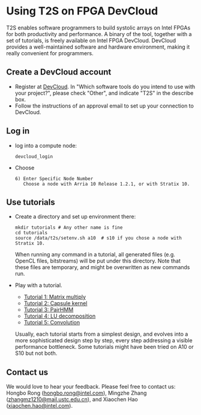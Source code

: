 # Using T2S on FPGA DevCloud

T2S enables software programmers to build systolic arrays on Intel FPGAs for both productivity and performance. A binary of the tool, together with a set of tutorials, is freely available on Intel FPGA DevCloud. DevCloud provides a well-maintained software and hardware environment, making it really convenient for programmers.  

## Create a DevCloud account

 + Register at [DevCloud](https://software.intel.com/content/www/us/en/develop/tools/devcloud/fpga.html). In "Which software tools do you intend to use with your project?", please check "Other", and indicate "T2S" in the describe box. 
 + Follow the instructions of an approval email to set up your connection to DevCloud.

## Log in

+ log into a compute node:

    ```
    devcloud_login
    ```

+ Choose

    ```
    6) Enter Specific Node Number
       Choose a node with Arria 10 Release 1.2.1, or with Stratix 10.
    ```

##  Use tutorials

+ Create a directory and set up environment there:

  ```
  mkdir tutorials # Any other name is fine
  cd tutorials
  source /data/t2s/setenv.sh a10  # s10 if you chose a node with Stratix 10.
  ```

  When running any command in a tutorial, all generated files (e.g. OpenCL files, bitstreams) will be put under this directory. Note that these files are temporary, and might be overwritten as new commands run.

+ Play with a tutorial.

  + [Tutorial 1: Matrix multiply](tutorials/fpga/matrix-multiply/README.md)
  + [Tutorial 2: Capsule kernel](tutorials/fpga/capsule/README.md)
  + [Tutorial 3: PairHMM](tutorials/fpga/pairhmm/README.md)
  + [Tutorial 4: LU decomposition](tutorials/fpga/lu/README.md)
  + [Tutorial 5: Convolution](tutorials/fpga/2d-convolution/README.md)
  
  
  Usually, each tutorial starts from a simplest design, and evolves into a more sophisticated design step by step, every step addressing a visible performance bottleneck. Some tutorials might have been tried on A10 or S10 but not both.
  

## Contact us

We would love to hear your feedback. Please feel free to contact us: Hongbo Rong (hongbo.rong@intel.com), Mingzhe Zhang (zhangmz1210@mail.ustc.edu.cn), and Xiaochen Hao (xiaochen.hao@intel.com).